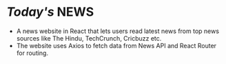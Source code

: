 # *Today's* NEWS

- A news website in React that lets users read latest news from top news sources like The Hindu, TechCrunch, Cricbuzz etc.
- The website uses Axios to fetch data from News API and React Router for routing.

